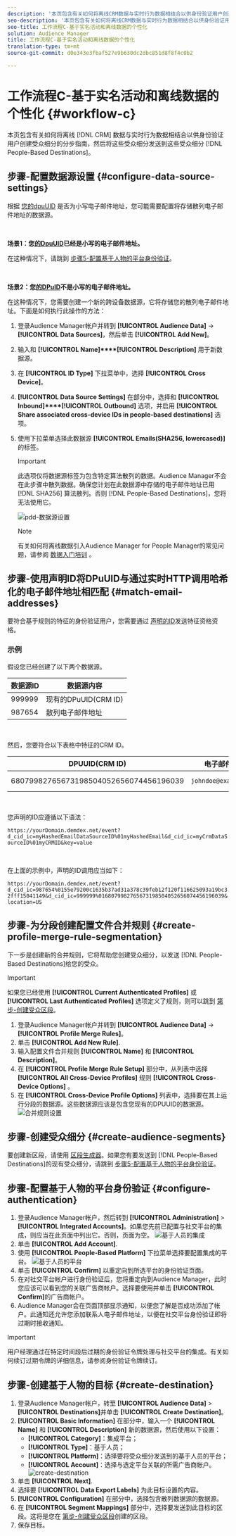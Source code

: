 ```yaml
---
description: '本页包含有关如何将离线CRM数据与实时行为数据相结合以供身份验证用户创建受众细分的分步指南，然后将这些受众细分发送到基于人员的目标。 '
seo-description: '本页包含有关如何将离线CRM数据与实时行为数据相结合以供身份验证用户创建受众细分的分步指南，然后将这些受众细分发送到基于人员的目标。  '
seo-title: 工作流程C-基于实名活动和离线数据的个性化
solution: Audience Manager
title: 工作流程C-基于实名活动和离线数据的个性化
translation-type: tm+mt
source-git-commit: d0e343e3fbaf527e9b630dc2dbc851d8f8f4c0b2

---
```



# 工作流程C-基于实名活动和离线数据的个性化 {#workflow-c}

本页包含有关如何将离线 [!DNL CRM] 数据与实时行为数据相结合以供身份验证用户创建受众细分的分步指南，然后将这些受众细分发送到这些受众细分 [!DNL People-Based Destinations]。

## 步骤-配置数据源设置 {#configure-data-source-settings}

根据 [您的dpuUID](../../reference/ids-in-aam.md) 是否为小写电子邮件地址，您可能需要配置将存储散列电子邮件地址的数据源。

 

**场景1：您[的DpuUID](../../reference/ids-in-aam.md)已经是小写的电子邮件地址。**

在这种情况下，请跳到 [步骤5-配置基于人物的平台身份验证](#configure-authentication)。

 

**场景2：您[的DPuID](../../reference/ids-in-aam.md)不是小写的电子邮件地址。**

在这种情况下，您需要创建一个新的跨设备数据源，它将存储您的散列电子邮件地址。下面是如何执行此操作的方法：

1. 登录Audience Manager帐户并转到 **[!UICONTROL Audience Data]** -&gt; **[!UICONTROL Data Sources]**，然后单击 **[!UICONTROL Add New]**。
1. 输入和 **[!UICONTROL Name]****[!UICONTROL Description]** 用于新数据源。
1. 在 **[!UICONTROL ID Type]** 下拉菜单中，选择 **[!UICONTROL Cross Device]**。
1. **[!UICONTROL Data Source Settings]** 在部分中，选择和 **[!UICONTROL Inbound]****[!UICONTROL Outbound]** 选项，并启用 **[!UICONTROL Share associated cross-device IDs in people-based destinations]** 选项。
1. 使用下拉菜单选择此数据源 **[!UICONTROL Emails(SHA256, lowercased)]** 的标签。
   >[!IMPORTANT]
   >
   >此选项仅将数据源标签为包含特定算法散列的数据。Audience Manager不会在此步骤中散列数据。确保您计划在此数据源中存储的电子邮件地址已用 [!DNL SHA256] 算法散列。否则 [!DNL People-Based Destinations]，您将无法使用它。

   ![pdd-数据源设置](assets/pbd-ds-config.png)

   >[!NOTE]
   >
   > 有关如何将离线数据引入Audience Manager for People Manager的常见问题，请参阅 [数据入门培训](people-based-destinations-prerequisites.md#data-onboarding) 。

## 步骤-使用声明ID将DPuUID与通过实时HTTP调用哈希化的电子邮件地址相匹配 {#match-email-addresses}

要符合基于规则的特征的身份验证用户，您需要通过 [声明的ID](../declared-ids.md)发送特征资格资格。

### 示例

假设您已经创建了以下两个数据源。

| 数据源ID | 数据源内容 |
| -------------- | -------------------------- |
| 999999 | 现有的DPuUID(CRM ID) |
| 987654 | 散列电子邮件地址 |

 

然后，您要符合以下表格中特征的CRM ID。

| DPUUID(CRM ID) | 电子邮件地址 | 散列电子邮件地址 | 特性 |
| -------------------------------------- | --------------------- | ---------------------------------------------------------------- | ------------- |
| 68079982765673198504052656074456196039 | `johndoe@example.com` | 55e79200c1635b37ad31a378c39feb12f120f116625093a19bc32fff15041149 | location= US |

 

您声明的ID应遵循以下语法：

`https://yourDomain.demdex.net/event?d_cid_ic=myHashedEmailDataSourceID%01myHashedEmail&d_cid_ic=myCrmDataSourceID%01myCRMID&key=value`

 

在上面的示例中，声明的ID调用应当如下：

`https://yourDomain.demdex.net/event?d_cid_ic=987654%0155e79200c1635b37ad31a378c39feb12f120f116625093a19bc32fff15041149&d_cid_ic=999999%0168079982765673198504052656074456196039&location=US`

## 步骤-为分段创建配置文件合并规则 {#create-profile-merge-rule-segmentation}

下一步是创建新的合并规则，它将帮助您创建受众细分，以发送 [!DNL People-Based Destinations]给您的受众。

>[!IMPORTANT]
>
>如果您已经使用 **[!UICONTROL Current Authenticated Profiles]** 或 **[!UICONTROL Last Authenticated Profiles]** 选项定义了规则，则可以跳到 [第步-创建受众区段](#create-audience-segments)。

1. 登录Audience Manager帐户并转到 **[!UICONTROL Audience Data]** -&gt; **[!UICONTROL Profile Merge Rules]**。
2. 单击 **[!UICONTROL Add New Rule]**.
3. 输入配置文件合并规则 **[!UICONTROL Name]** 和 **[!UICONTROL Description]**。
4. 在 **[!UICONTROL Profile Merge Rule Setup]** 部分中，从列表中选择 **[!UICONTROL All Cross-Device Profiles]** 规则 **[!UICONTROL Cross-Device Options]** 。
5. 在 **[!UICONTROL Cross-Device Profile Options]** 列表中，选择要在其上运行分段的数据源。这些数据源应该是包含您现有的DPUUID的数据源。
   ![合并规则设置](assets/pbd-pmr-combined.png)

## 步骤-创建受众细分 {#create-audience-segments}

要创建新区段，请使用 [区段生成器](../segments/segment-builder.md)。如果您有要发送到 [!DNL People-Based Destinations]的现有受众细分，请跳到 [步骤5-配置基于人物的平台身份验证](#configure-authentication)。

## 步骤-配置基于人物的平台身份验证 {#configure-authentication}

1. 登录Audience Manager帐户，然后转到 **[!UICONTROL Administration]** &gt; **[!UICONTROL Integrated Accounts]**。如果您先前已配置与社交平台的集成，则应当在此页面中列出它。否则，页面为空。
   ![基于人员的集成](assets/pbd-config.png)
2. 单击 **[!UICONTROL Add Account]**.
3. 使用 **[!UICONTROL People-Based Platform]** 下拉菜单选择要配置集成的平台。
   ![基于人员的平台](assets/pbd-add.png)
4. 单击 **[!UICONTROL Confirm]** 以重定向到所选平台的身份验证页面。
5. 在对社交平台帐户进行身份验证后，您将重定向到Audience Manager，此时您应该可以看到您的关联广告商帐户。选择要使用并单击 **[!UICONTROL Confirm]**&#x200B;的广告商帐户。
6. Audience Manager会在页面顶部显示通知，以便您了解是否成功添加了帐户。此通知还允许您添加联系人电子邮件地址，以便在社交平台身份验证即将过期时接收通知。

>[!IMPORTANT]
>
>用户经理通过在特定时间段后过期的身份验证令牌处理与社交平台的集成。有关如何续订过期令牌的详细信息，请参阅身份验证令牌续订。

## 步骤-创建基于人物的目标 {#create-destination}

1. 登录Audience Manager帐户，转至 **[!UICONTROL Audience Data]** &gt; **[!UICONTROL Destinations]**&#x200B;并单击 **[!UICONTROL Create Destination]**。
1. **[!UICONTROL Basic Information]** 在部分中，输入一个 **[!UICONTROL Name]** 和 **[!UICONTROL Description]** 新的数据源，然后使用以下设置：
   * **[!UICONTROL Category]**：集成平台；
   * **[!UICONTROL Type]**：基于人员；
   * **[!UICONTROL Platform]**：选择要将受众细分发送到的基于人员的平台；
   * **[!UICONTROL Account]**：选择与选定平台关联的所需广告商帐户。
      ![create-destination](assets/pbd-create-destination.png)
1. 单击 **[!UICONTROL Next]**.
1. 选择要 **[!UICONTROL Data Export Labels]** 为此目标设置的内容。
1. **[!UICONTROL Configuration]** 在部分中，选择包含散列数据源的数据源。
1. 在 **[!UICONTROL Segment Mappings]** 部分中，选择要发送到此目标的区段。这将是您在 [第步-创建受众区段](#create-audience-segments)创建的区段。
1. 保存目标。
